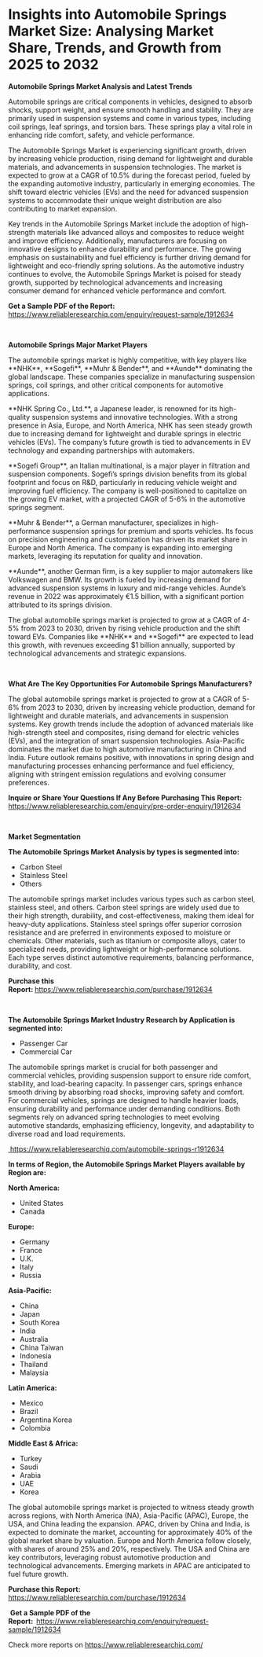 <p><h1>Insights into Automobile Springs Market Size: Analysing Market Share, Trends, and Growth from 2025 to 2032</h1></p><p><strong>Automobile Springs Market Analysis and Latest Trends</strong></p>
<p><p>Automobile springs are critical components in vehicles, designed to absorb shocks, support weight, and ensure smooth handling and stability. They are primarily used in suspension systems and come in various types, including coil springs, leaf springs, and torsion bars. These springs play a vital role in enhancing ride comfort, safety, and vehicle performance.</p><p>The Automobile Springs Market is experiencing significant growth, driven by increasing vehicle production, rising demand for lightweight and durable materials, and advancements in suspension technologies. The market is expected to grow at a CAGR of 10.5% during the forecast period, fueled by the expanding automotive industry, particularly in emerging economies. The shift toward electric vehicles (EVs) and the need for advanced suspension systems to accommodate their unique weight distribution are also contributing to market expansion.</p><p>Key trends in the Automobile Springs Market include the adoption of high-strength materials like advanced alloys and composites to reduce weight and improve efficiency. Additionally, manufacturers are focusing on innovative designs to enhance durability and performance. The growing emphasis on sustainability and fuel efficiency is further driving demand for lightweight and eco-friendly spring solutions. As the automotive industry continues to evolve, the Automobile Springs Market is poised for steady growth, supported by technological advancements and increasing consumer demand for enhanced vehicle performance and comfort.</p></p>
<p><strong>Get a Sample PDF of the Report:&nbsp;</strong> <a href="https://www.reliableresearchiq.com/enquiry/request-sample/1912634?utm_campaign=103&utm_medium=2&utm_source=Github&utm_content=ia&utm_term=23012025&utm_id=automobile-springs">https://www.reliableresearchiq.com/enquiry/request-sample/1912634</a></p>
<p>&nbsp;</p>
<p><strong>Automobile Springs Major Market Players</strong></p>
<p><p>The automobile springs market is highly competitive, with key players like **NHK**, **Sogefi**, **Muhr & Bender**, and **Aunde** dominating the global landscape. These companies specialize in manufacturing suspension springs, coil springs, and other critical components for automotive applications. </p><p>**NHK Spring Co., Ltd.**, a Japanese leader, is renowned for its high-quality suspension systems and innovative technologies. With a strong presence in Asia, Europe, and North America, NHK has seen steady growth due to increasing demand for lightweight and durable springs in electric vehicles (EVs). The company’s future growth is tied to advancements in EV technology and expanding partnerships with automakers.</p><p>**Sogefi Group**, an Italian multinational, is a major player in filtration and suspension components. Sogefi’s springs division benefits from its global footprint and focus on R&D, particularly in reducing vehicle weight and improving fuel efficiency. The company is well-positioned to capitalize on the growing EV market, with a projected CAGR of 5-6% in the automotive springs segment.</p><p>**Muhr & Bender**, a German manufacturer, specializes in high-performance suspension springs for premium and sports vehicles. Its focus on precision engineering and customization has driven its market share in Europe and North America. The company is expanding into emerging markets, leveraging its reputation for quality and innovation.</p><p>**Aunde**, another German firm, is a key supplier to major automakers like Volkswagen and BMW. Its growth is fueled by increasing demand for advanced suspension systems in luxury and mid-range vehicles. Aunde’s revenue in 2022 was approximately €1.5 billion, with a significant portion attributed to its springs division.</p><p>The global automobile springs market is projected to grow at a CAGR of 4-5% from 2023 to 2030, driven by rising vehicle production and the shift toward EVs. Companies like **NHK** and **Sogefi** are expected to lead this growth, with revenues exceeding $1 billion annually, supported by technological advancements and strategic expansions.</p></p>
<p>&nbsp;</p>
<p><strong>What Are The Key Opportunities For Automobile Springs Manufacturers?</strong></p>
<p><p>The global automobile springs market is projected to grow at a CAGR of 5-6% from 2023 to 2030, driven by increasing vehicle production, demand for lightweight and durable materials, and advancements in suspension systems. Key growth trends include the adoption of advanced materials like high-strength steel and composites, rising demand for electric vehicles (EVs), and the integration of smart suspension technologies. Asia-Pacific dominates the market due to high automotive manufacturing in China and India. Future outlook remains positive, with innovations in spring design and manufacturing processes enhancing performance and fuel efficiency, aligning with stringent emission regulations and evolving consumer preferences.</p></p>
<p><strong>Inquire or Share Your Questions If Any Before Purchasing This Report:</strong> <a href="https://www.reliableresearchiq.com/enquiry/pre-order-enquiry/1912634?utm_campaign=103&utm_medium=2&utm_source=Github&utm_content=ia&utm_term=23012025&utm_id=automobile-springs">https://www.reliableresearchiq.com/enquiry/pre-order-enquiry/1912634</a></p>
<p>&nbsp;</p>
<p><strong>Market Segmentation</strong></p>
<p><strong>The Automobile Springs Market Analysis by types is segmented into:</strong></p>
<p><ul><li>Carbon Steel</li><li>Stainless Steel</li><li>Others</li></ul></p>
<p><p>The automobile springs market includes various types such as carbon steel, stainless steel, and others. Carbon steel springs are widely used due to their high strength, durability, and cost-effectiveness, making them ideal for heavy-duty applications. Stainless steel springs offer superior corrosion resistance and are preferred in environments exposed to moisture or chemicals. Other materials, such as titanium or composite alloys, cater to specialized needs, providing lightweight or high-performance solutions. Each type serves distinct automotive requirements, balancing performance, durability, and cost.</p></p>
<p><strong>Purchase this Report:&nbsp;</strong><a href="https://www.reliableresearchiq.com/purchase/1912634?utm_campaign=103&utm_medium=2&utm_source=Github&utm_content=ia&utm_term=23012025&utm_id=automobile-springs">https://www.reliableresearchiq.com/purchase/1912634</a></p>
<p>&nbsp;</p>
<p><strong>The Automobile Springs Market Industry Research by Application is segmented into:</strong></p>
<p><ul><li>Passenger Car</li><li>Commercial Car</li></ul></p>
<p><p>The automobile springs market is crucial for both passenger and commercial vehicles, providing suspension support to ensure ride comfort, stability, and load-bearing capacity. In passenger cars, springs enhance smooth driving by absorbing road shocks, improving safety and comfort. For commercial vehicles, springs are designed to handle heavier loads, ensuring durability and performance under demanding conditions. Both segments rely on advanced spring technologies to meet evolving automotive standards, emphasizing efficiency, longevity, and adaptability to diverse road and load requirements.</p></p>
<p><a href="https://www.reliableresearchiq.com/automobile-springs-r1912634?utm_campaign=103&utm_medium=2&utm_source=Github&utm_content=ia&utm_term=23012025&utm_id=automobile-springs">&nbsp;https://www.reliableresearchiq.com/automobile-springs-r1912634</a></p>
<p><strong>In terms of Region, the Automobile Springs Market Players available by Region are:</strong></p>
<p>
    <p> <strong> North America: </strong>
        <ul>
            <li>United States</li>
            <li>Canada</li>
        </ul>
        </p> 
    <p> <strong> Europe: </strong>
        <ul>
            <li>Germany</li>
            <li>France</li>
            <li>U.K.</li>
            <li>Italy</li>
            <li>Russia</li>
        </ul>
        </p> 
    <p> <strong> Asia-Pacific: </strong>
        <ul>
            <li>China</li>
            <li>Japan</li>
            <li>South Korea</li>
            <li>India</li>
            <li>Australia</li>
            <li>China Taiwan</li>
            <li>Indonesia</li>
            <li>Thailand</li>
            <li>Malaysia</li>
        </ul>
        </p> 
    <p> <strong> Latin America: </strong>
        <ul>
            <li>Mexico</li>
            <li>Brazil</li>
            <li>Argentina Korea</li>
            <li>Colombia</li>
        </ul>
        </p> 
    <p> <strong> Middle East & Africa: </strong>
        <ul>
            <li>Turkey</li>
            <li>Saudi</li>
            <li>Arabia</li>
            <li>UAE</li>
            <li>Korea</li>
        </ul>
    </p>
    </p>
<p><p>The global automobile springs market is projected to witness steady growth across regions, with North America (NA), Asia-Pacific (APAC), Europe, the USA, and China leading the expansion. APAC, driven by China and India, is expected to dominate the market, accounting for approximately 40% of the global market share by valuation. Europe and North America follow closely, with shares of around 25% and 20%, respectively. The USA and China are key contributors, leveraging robust automotive production and technological advancements. Emerging markets in APAC are anticipated to fuel future growth.</p></p>
<p><strong>Purchase this Report: </strong><a href="https://www.reliableresearchiq.com/purchase/1912634?utm_campaign=103&utm_medium=2&utm_source=Github&utm_content=ia&utm_term=23012025&utm_id=automobile-springs">https://www.reliableresearchiq.com/purchase/1912634</a></p>
<p>&nbsp;<strong>Get a Sample PDF of the Report:&nbsp;&nbsp;</strong><a href="https://www.reliableresearchiq.com/enquiry/request-sample/1912634?utm_campaign=103&utm_medium=2&utm_source=Github&utm_content=ia&utm_term=23012025&utm_id=automobile-springs">https://www.reliableresearchiq.com/enquiry/request-sample/1912634</a></p>
<p><strong></strong></p>
<p>Check more reports on <a href="https://www.reliableresearchiq.com/?utm_campaign=103&utm_medium=2&utm_source=Github&utm_content=ia&utm_term=23012025&utm_id=automobile-springs">https://www.reliableresearchiq.com/</a></p>